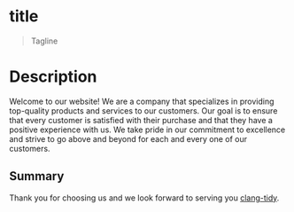 # title

> Tagline

# Description

Welcome to our website! We are a company that specializes in providing top-quality products and services to our customers. Our goal is to ensure that every customer is satisfied with their purchase and that they have a positive experience with us. We take pride in our commitment to excellence and strive to go above and beyond for each and every one of our customers.

## Summary

Thank you for choosing us and we look forward to serving you [clang-tidy](https://clang.llvm.org/extra/clang-tidy-test/).
